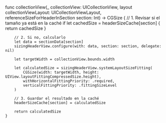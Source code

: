 func collectionView(_ collectionView: UICollectionView, layout collectionViewLayout: UICollectionViewLayout, referenceSizeForHeaderInSection section: Int) -> CGSize {
        // 1. Revisar si el tamaño ya está en la caché
        if let cachedSize = headerSizeCache[section] {
            return cachedSize
        }
        
        // 2. Si no, calcularlo
        let data = sectionData[section]
        sizingHeaderView.configure(with: data, section: section, delegate: nil)
        
        let targetWidth = collectionView.bounds.width
        
        let calculatedSize = sizingHeaderView.systemLayoutSizeFitting(
            CGSize(width: targetWidth, height: UIView.layoutFittingCompressedSize.height),
            withHorizontalFittingPriority: .required,
            verticalFittingPriority: .fittingSizeLevel
        )
        
        // 3. Guardar el resultado en la caché
        headerSizeCache[section] = calculatedSize
        
        return calculatedSize
    }
